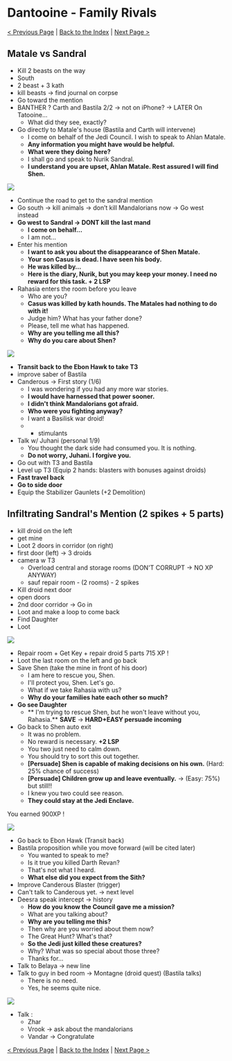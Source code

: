 # Dantooine - Family Rivals

[< Previous Page](035_Dantooine.md)
| [Back to the Index](./000_Index.md)
| [Next Page >](./037_Dantooine.md)



## Matale vs Sandral

- Kill 2 beasts on the way
- South
- 2 beast + 3 kath
- kill beasts -> find journal on corpse
- Go toward the mention
- BANTHER ? Carth and Bastila 2/2 -> not on iPhone? -> LATER On Tatooine...
	- What did they see, exactly?
- Go directly to Matale's house (Bastila and Carth will intervene)
	- I come on behalf of the Jedi Council. I wish to speak to Ahlan Matale.
	- **Any information you might have would be helpful.**
	- **What were they doing here?**
	- I shall go and speak to Nurik Sandral.
	- **I understand you are upset, Ahlan Matale. Rest assured I will find Shen.**

![](../resources/images/screenshots/danMatalesDroids.png)

- Continue the road to get to the sandral mention
- Go south -> kill animals -> don’t kill Mandalorians now -> Go west instead
- **Go west to Sandral -> DONT kill the last mand**
	- **I come on behalf…**
	- I am not...
- Enter his mention
	- **I want to ask you about the disappearance of Shen Matale.**
	- **Your son Casus is dead. I have seen his body.**
	- **He was killed by…**
	- **Here is the diary, Nurik, but you may keep your money. I need no reward for this task. + 2 LSP**
- Rahasia enters the room before you leave
	- Who are you?
	- **Casus was killed by kath hounds. The Matales had nothing to do with it!**
	- Judge him? What has your father done?
	- Please, tell me what has happened.
	- **Why are you telling me all this?**
	- **Why do you care about Shen?**
	
![](../resources/images/screenshots/danMeetingRahasia.png)
	
- **Transit back to the Ebon Hawk to take T3**
- improve saber of Bastila
- Canderous -> First story (1/6)
	- I was wondering if you had any more war stories.
	- **I would have harnessed that power sooner.**
	- **I didn't think Mandalorians got afraid.**
	- **Who were you fighting anyway?**
	- I want a Basilisk war droid!
	- + stimulants
- Talk w/ Juhani (personal 1/9)
	- You thought the dark side had consumed you. It is nothing.
	- **Do not worry, Juhani. I forgive you.**
- Go out with T3 and Bastila
- Level up T3 (Equip 2 hands: blasters with bonuses against droids)
- **Fast travel back**
- **Go to side door**
- Equip the Stabilizer Gaunlets (+2 Demolition)

## Infiltrating Sandral's Mention (2 spikes + 5 parts)


- kill droid on the left
- get mine
- Loot 2 doors in corridor (on right)
- first door (left) -> 3 droids
- camera w T3
	- Overload central and storage rooms (DON'T CORRUPT -> NO XP ANYWAY)
	- sauf repair room -  (2 rooms) - 2 spikes
- Kill droid next door
- open doors
- 2nd door corridor -> Go in
- Loot and make a loop to come back
- Find Daughter
- Loot

![](../resources/images/screenshots/danSandralMentionDroids.png)

- Repair room + Get Key + repair droid 5 parts 715 XP !
- Loot the last room on the left and go back
- Save Shen (take the mine in front of his door)
	- I am here to rescue you, Shen.
	- I'll protect you, Shen. Let's go.
	- What if we take Rahasia with us?
	- **Why do your families hate each other so much?**
- **Go see Daughter**
	- ** I'm trying to rescue Shen, but he won't leave without you, Rahasia.**
**SAVE** -> **HARD+EASY persuade incoming**
- Go back to Shen auto exit
	- It was no problem.
	- No reward is necessary. **+2 LSP**
	- You two just need to calm down.
	- You should try to sort this out together.
	- **[Persuade] Shen is capable of making decisions on his own.** (Hard: 25% chance of success)
    - **[Persuade] Children grow up and leave eventually.** -> (Easy: 75%) but still!!
    - I knew you two could see reason.
    - **They could stay at the Jedi Enclave.**
    
You earned 900XP !

![](../resources/images/screenshots/danSandralMataleCase.png)

- Go back to Ebon Hawk (Transit back)
- Bastila proposition while you move forward (will be cited later)
	- You wanted to speak to me?
	- Is it true you killed Darth Revan?
	- That's not what I heard.
	- **What else did you expect from the Sith?**
- Improve Canderous Blaster (trigger)
- Can't talk to Canderous yet. -> next level
- Deesra speak intercept -> history
	- **How do you know the Council gave me a mission?**
	- What are you talking about?
	- **Why are you telling me this?**
	- Then why are you worried about them now?
	- The Great Hunt? What's that?
	- **So the Jedi just killed these creatures?**
	- Why? What was so special about those three?
	- Thanks for…
- Talk to Belaya -> new line
- Talk to guy in bed room -> Montagne (droid quest) (Bastila talks)
	- There is no need.
	- Yes, he seems quite nice.
	
![](../resources/images/screenshots/danEliseMontagneLeaves.png)
	
- Talk :
	- Zhar
	- Vrook -> ask about the mandalorians
	- Vandar -> Congratulate


[< Previous Page](035_Dantooine.md)
| [Back to the Index](./000_Index.md)
| [Next Page >](./037_Dantooine.md)
